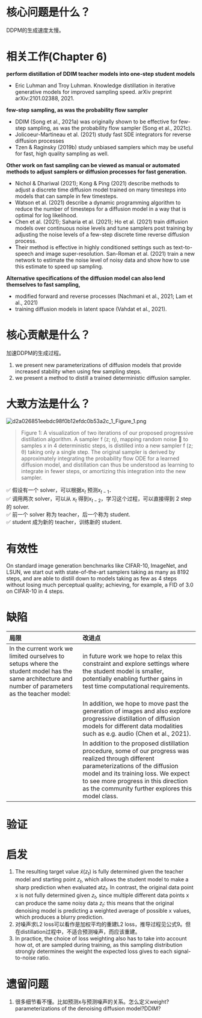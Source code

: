# 核心问题是什么？

DDPM的生成速度太慢。

# 相关工作(Chapter 6)

**perform distillation of DDIM teacher models into one-step student models**

*   Eric Luhman and Troy Luhman. Knowledge distillation in iterative generative models for improved sampling speed. arXiv preprint arXiv:2101.02388, 2021.

**few-step sampling, as was the probability flow sampler**

*   DDIM (Song et al., 2021a) was originally shown to be effective for few-step sampling, as was the probability flow sampler (Song et al., 2021c).&#x20;
*   Jolicoeur-Martineau et al. (2021) study fast SDE integrators for reverse diffusion processes
*   Tzen & Raginsky (2019b) study unbiased samplers which may be useful for fast, high quality sampling as well.

**Other work on fast sampling can be viewed as manual or automated methods to adjust samplers or diffusion processes for fast generation.**&#x20;

*   Nichol & Dhariwal (2021); Kong & Ping (2021) describe methods to adjust a discrete time diffusion model trained on many timesteps into models that can sample in few timesteps.&#x20;
*   Watson et al. (2021) describe a dynamic programming algorithm to reduce the number of timesteps for a diffusion model in a way that is optimal for log likelihood.&#x20;
*   Chen et al. (2021); Saharia et al. (2021); Ho et al. (2021) train diffusion models over continuous noise levels and tune samplers post training by adjusting the noise levels of a few-step discrete time reverse diffusion process.&#x20;
*   Their method is effective in highly conditioned settings such as text-to-speech and image super-resolution. San-Roman et al. (2021) train a new network to estimate the noise level of noisy data and show how to use this estimate to speed up sampling.

**Alternative specifications of the diffusion model can also lend themselves to fast sampling,**&#x20;

*   modified forward and reverse processes (Nachmani et al., 2021; Lam et al., 2021)&#x20;
*   &#x20;training diffusion models in latent space (Vahdat et al., 2021).

# 核心贡献是什么？

加速DDPM的生成过程。

1.  we present new parameterizations of diffusion models that provide increased stability when using few sampling steps.&#x20;
2.  we present a method to distill a trained deterministic diffusion sampler.&#x20;

# 大致方法是什么？

![d2a026851eebdc98f0b12efdc0b53a2c\_1\_Figure\_1.png](https://s.readpaper.com/T/2bF23cWDain)

> Figure 1: A visualization of two iterations of our proposed progressive distillation algorithm. A sampler f (z; η), mapping random noise  to samples x in 4 deterministic steps, is distilled into a new sampler f (z; θ) taking only a single step. The original sampler is derived by approximately integrating the probability flow ODE for a learned diffusion model, and distillation can thus be understood as learning to integrate in fewer steps, or amortizing this integration into the new sampler.

✅ 假设有一个 solver，可以根据$x_t$ 预测$x_{t-1}$．\
✅ 调用两次 solver，可以从 $x_t$ 得到$x_{t-2}$，学习这个过程，可以直接得到 2 step 的 solver.\
✅ 前一个 solver 称为 teacher，后一个称为 student.\
✅ student 成为新的 teacher，训练新的 student.

# 有效性

On standard image generation benchmarks like CIFAR-10, ImageNet, and LSUN, we start out with state-of-the-art samplers taking as many as 8192 steps, and are able to distill down to models taking as few as 4 steps without losing much perceptual quality; achieving, for example, a FID of 3.0 on CIFAR-10 in 4 steps.

# 缺陷

| 局限 | 改进点 |
| :-- | :------ |
| In the current work we limited ourselves to setups where the student model has the same architecture and number of parameters as the teacher model: | in future work we hope to relax this constraint and explore settings where the student model is smaller, potentially enabling further gains in test time computational requirements.  |
| | In addition, we hope to move past the generation of images and also explore progressive distillation of diffusion models for different data modalities such as e.g. audio (Chen et al., 2021).|
| | In addition to the proposed distillation procedure, some of our progress was realized through different parameterizations of the diffusion model and its training loss. We expect to see more progress in this direction as the community further explores this model class. |

# 验证

# 启发

1.  The resulting target value $\tilde x(z_t)$ is fully determined given the teacher model and starting point $z_t$, which allows the student model to make a sharp prediction when evaluated at$z_t$. In contrast, the original data point x is not fully determined given $z_t$, since multiple different data points x can produce the same noisy data $z_t$: this means that the original denoising model is predicting a weighted average of possible x values, which produces a blurry prediction.&#x20;
2.  对噪声求L2 loss可以看作是加权平均的重建L2 loss，推导过程见公式9。但在distillation过程中，不适合预测噪声，而应该重建。
3.  In practice, the choice of loss weighting also has to take into account how αt, σt are sampled during training, as this sampling distribution strongly determines the weight the expected loss gives to each signal-to-noise ratio.

# 遗留问题

1.  很多细节看不懂。比如预测x与预测噪声的关系。怎么定义weight?parameterizations of the denoising diffusion model?DDIM?
